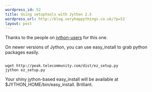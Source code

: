 ```yaml
---
wordpress_id: 52
title: Using setuptools with Jython 2.5
wordpress_url: http://blog.veryhappythings.co.uk/?p=52
layout: post
---
```

Thanks to the people on <a href="http://www.nabble.com/Easy_install-on-jython-2.5-td23525500.html">jython-users</a> for this one.

On newer versions of Jython, you can use easy_install to grab python packages easily.

<pre><code>
wget http://peak.telecommunity.com/dist/ez_setup.py
jython ez_setup.py
</code></pre>

Your shiny jython-based easy_install will be available at $JYTHON_HOME/bin/easy_install. Brilliant.
